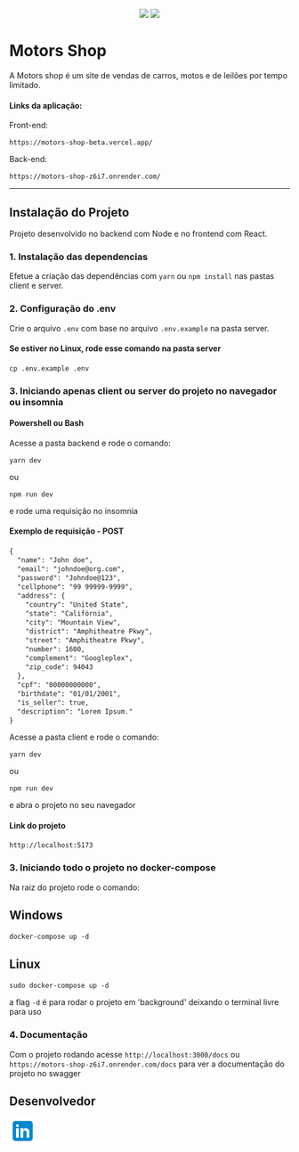 <p align="center">
<img src="https://img.shields.io/badge/react-18.2.0-blue">
<img src="https://img.shields.io/badge/node-18.11.17-blue">
</p>

# Motors Shop

A Motors shop é um site de vendas de carros, motos e de leilões por tempo limitado.

#### Links da aplicação:

Front-end: 
```
https://motors-shop-beta.vercel.app/
```

Back-end:
```
https://motors-shop-z6i7.onrender.com/
```

--- 

## Instalação do Projeto

Projeto desenvolvido no backend com Node e no frontend com React.

### 1. Instalação das dependencias

Efetue a criação das dependências com `yarn` ou `npm install` nas pastas client e server.

### 2. Configuração do .env

Crie o arquivo `.env` com base no arquivo `.env.example` na pasta server.

#### Se estiver no Linux, rode esse comando na pasta server

```
cp .env.example .env
```

### 3. Iniciando apenas client ou server do projeto no navegador ou insomnia

#### Powershell ou Bash

Acesse a pasta backend e rode o comando:

```
yarn dev
```

ou

```
npm run dev
```

e rode uma requisição no insomnia

#### Exemplo de requisição - POST

```
{
  "name": "John doe",
  "email": "johndoe@org.com",
  "password": "Johndoe@123",
  "cellphone": "99 99999-9999",
  "address": {
    "country": "United State",
    "state": "Califórnia",
    "city": "Mountain View",
    "district": "Amphitheatre Pkwy",
    "street": "Amphitheatre Pkwy",
    "number": 1600,
    "complement": "Googleplex",
    "zip_code": 94043
  },
  "cpf": "00000000000",
  "birthdate": "01/01/2001",
  "is_seller": true,
  "description": "Lorem Ipsum."
}
```

Acesse a pasta client e rode o comando:

```
yarn dev
```

ou

```
npm run dev
```

e abra o projeto no seu navegador

#### Link do projeto

```
http://localhost:5173
```

### 3. Iniciando todo o projeto no docker-compose

Na raiz do projeto rode o comando:

## Windows

```
docker-compose up -d
```

## Linux

```
sudo docker-compose up -d
```

a flag `-d` é para rodar o projeto em 'background' deixando o terminal livre para uso

### 4. Documentação

Com o projeto rodando acesse `http://localhost:3000/docs` ou `https://motors-shop-z6i7.onrender.com/docs` para ver a documentação do projeto no swagger

## Desenvolvedor

<a href="https://www.linkedin.com/in/rodrigo-de-jesus-silva">
  <img src="client/src/assets/icons8-linkedin-48.png" />
</a>
